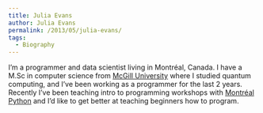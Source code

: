 ```yaml
---
title: Julia Evans
author: Julia Evans
permalink: /2013/05/julia-evans/
tags:
  - Biography
---
```

I&#8217;m a programmer and data scientist living in Montréal, Canada. I have a M.Sc in computer science from [McGill University][1] where I studied quantum computing, and I&#8217;ve been working as a programmer for the last 2 years. Recently I&#8217;ve been teaching intro to programming workshops with [Montréal Python][2] and I&#8217;d like to get better at teaching beginners how to program.

 [1]: http://mcgill.ca/
 [2]: http://www.montrealpython.org/
